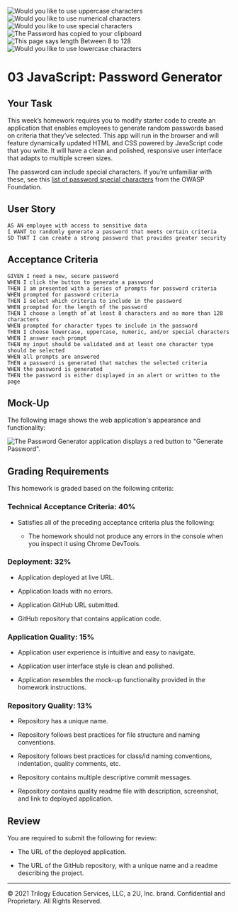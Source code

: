 ![Would you like to use uppercase characters](https://user-images.githubusercontent.com/77666204/111581983-498f9b80-880e-11eb-8e3a-e13f3a5f1549.png)
![Would you like to use numerical characters](https://user-images.githubusercontent.com/77666204/111582019-54e2c700-880e-11eb-976e-2b3d56f9ebca.png)
![Would you like to use special  characters](https://user-images.githubusercontent.com/77666204/111582046-5dd39880-880e-11eb-905d-b8e1a02318a5.png)
![The Password has copied to your clipboard](https://user-images.githubusercontent.com/77666204/111582062-662bd380-880e-11eb-85ce-d727ca737fe1.png)
![This page says length Between 8 to 128](https://user-images.githubusercontent.com/77666204/111581763-f87fa780-880d-11eb-804b-f4ed8a98f8de.png)
![Would you like to use lowercase characters](https://user-images.githubusercontent.com/77666204/111581878-25cc5580-880e-11eb-86b0-8d503fdd20ef.png)
# 03 JavaScript: Password Generator

## Your Task

This week’s homework requires you to modify starter code to create an application that enables employees to generate random passwords based on criteria that they’ve selected. This app will run in the browser and will feature dynamically updated HTML and CSS powered by JavaScript code that you write. It will have a clean and polished, responsive user interface that adapts to multiple screen sizes.

The password can include special characters. If you’re unfamiliar with these, see this [list of password special characters](https://www.owasp.org/index.php/Password_special_characters) from the OWASP Foundation.

## User Story

```
AS AN employee with access to sensitive data
I WANT to randomly generate a password that meets certain criteria
SO THAT I can create a strong password that provides greater security
```

## Acceptance Criteria

```
GIVEN I need a new, secure password
WHEN I click the button to generate a password
THEN I am presented with a series of prompts for password criteria
WHEN prompted for password criteria
THEN I select which criteria to include in the password
WHEN prompted for the length of the password
THEN I choose a length of at least 8 characters and no more than 128 characters
WHEN prompted for character types to include in the password
THEN I choose lowercase, uppercase, numeric, and/or special characters
WHEN I answer each prompt
THEN my input should be validated and at least one character type should be selected
WHEN all prompts are answered
THEN a password is generated that matches the selected criteria
WHEN the password is generated
THEN the password is either displayed in an alert or written to the page
```

## Mock-Up

The following image shows the web application's appearance and functionality:

![The Password Generator application displays a red button to "Generate Password".](./Assets/03-javascript-homework-demo.png)

## Grading Requirements

This homework is graded based on the following criteria: 

### Technical Acceptance Criteria: 40%

* Satisfies all of the preceding acceptance criteria plus the following:

  * The homework should not produce any errors in the console when you inspect it using Chrome DevTools.

### Deployment: 32%

* Application deployed at live URL.

* Application loads with no errors.

* Application GitHub URL submitted.

* GitHub repository that contains application code.

### Application Quality: 15%

* Application user experience is intuitive and easy to navigate.

* Application user interface style is clean and polished.

* Application resembles the mock-up functionality provided in the homework instructions.

### Repository Quality: 13%

* Repository has a unique name.

* Repository follows best practices for file structure and naming conventions.

* Repository follows best practices for class/id naming conventions, indentation, quality comments, etc.

* Repository contains multiple descriptive commit messages.

* Repository contains quality readme file with description, screenshot, and link to deployed application.

## Review

You are required to submit the following for review:

* The URL of the deployed application.

* The URL of the GitHub repository, with a unique name and a readme describing the project.

- - -
© 2021 Trilogy Education Services, LLC, a 2U, Inc. brand. Confidential and Proprietary. All Rights Reserved.
